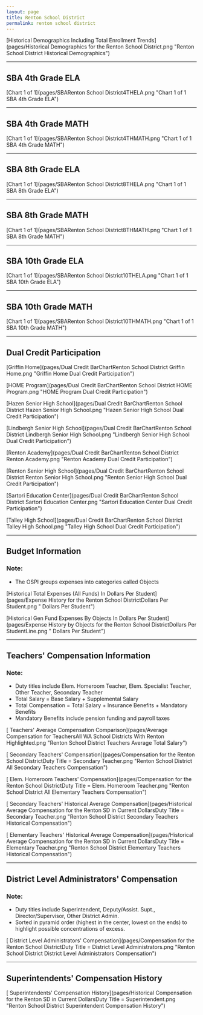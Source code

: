 ```yaml
---
layout: page
title: Renton School District
permalink: renton school district
---
```



[Historical Demographics Including Total Enrollment Trends](pages/Historical Demographics for the Renton School District.png "Renton School District Historical Demographics")

___

## SBA 4th Grade ELA

[Chart 1 of 1](pages/SBARenton School District4THELA.png "Chart 1 of 1 SBA 4th Grade ELA")


___

## SBA 4th Grade MATH

[Chart 1 of 1](pages/SBARenton School District4THMATH.png "Chart 1 of 1 SBA 4th Grade MATH")


___

## SBA 8th Grade ELA

[Chart 1 of 1](pages/SBARenton School District8THELA.png "Chart 1 of 1 SBA 8th Grade ELA")


___

## SBA 8th Grade MATH

[Chart 1 of 1](pages/SBARenton School District8THMATH.png "Chart 1 of 1 SBA 8th Grade MATH")


___

## SBA 10th Grade ELA

[Chart 1 of 1](pages/SBARenton School District10THELA.png "Chart 1 of 1 SBA 10th Grade ELA")


___

## SBA 10th Grade MATH

[Chart 1 of 1](pages/SBARenton School District10THMATH.png "Chart 1 of 1 SBA 10th Grade MATH")


___

## Dual Credit Participation

[Griffin Home](pages/Dual Credit BarChartRenton School District Griffin Home.png "Griffin Home Dual Credit Participation")

[HOME Program](pages/Dual Credit BarChartRenton School District HOME Program.png "HOME Program Dual Credit Participation")

[Hazen Senior High School](pages/Dual Credit BarChartRenton School District Hazen Senior High School.png "Hazen Senior High School Dual Credit Participation")

[Lindbergh Senior High School](pages/Dual Credit BarChartRenton School District Lindbergh Senior High School.png "Lindbergh Senior High School Dual Credit Participation")

[Renton Academy](pages/Dual Credit BarChartRenton School District Renton Academy.png "Renton Academy Dual Credit Participation")

[Renton Senior High School](pages/Dual Credit BarChartRenton School District Renton Senior High School.png "Renton Senior High School Dual Credit Participation")

[Sartori Education Center](pages/Dual Credit BarChartRenton School District Sartori Education Center.png "Sartori Education Center Dual Credit Participation")

[Talley High School](pages/Dual Credit BarChartRenton School District Talley High School.png "Talley High School Dual Credit Participation")


___

## Budget Information
### Note:
- The OSPI groups expenses into categories called Objects

[Historical Total Expenses (All Funds) In Dollars Per Student](pages/Expense History for the Renton School DistrictDollars Per Student.png " Dollars Per Student")

[Historical Gen Fund Expenses By Objects In Dollars Per Student](pages/Expense History by Objects for the Renton School DistrictDollars Per StudentLine.png " Dollars Per Student")


___

## Teachers' Compensation Information
### Note:
- Duty titles include Elem. Homeroom Teacher, Elem. Specialist Teacher, Other Teacher, Secondary Teacher
- Total Salary = Base Salary + Supplemental Salary
- Total Compensation = Total Salary + Insurance Benefits + Mandatory Benefits
- Mandatory Benefits include pension funding and payroll taxes

[ Teachers' Average Compensation Comparison](pages/Average Compensation for TeachersAll WA School Districts With Renton Highlighted.png "Renton School District Teachers Average Total Salary")

[ Secondary Teachers' Compensation](pages/Compensation for the Renton School DistrictDuty Title = Secondary Teacher.png "Renton School District All Secondary Teachers Compensation")

[ Elem. Homeroom Teachers' Compensation](pages/Compensation for the Renton School DistrictDuty Title = Elem. Homeroom Teacher.png "Renton School District All Elementary Teachers Compensation")

[ Secondary Teachers' Historical Average Compensation](pages/Historical Average Compensation for the Renton SD in Current DollarsDuty Title = Secondary Teacher.png "Renton School District Secondary Teachers Historical Compensation")

[ Elementary Teachers' Historical Average Compensation](pages/Historical Average Compensation for the Renton SD in Current DollarsDuty Title = Elementary Teacher.png "Renton School District Elementary Teachers Historical Compensation")


___

## District Level Administrators' Compensation

### Note:
- Duty titles include Superintendent, Deputy/Assist. Supt., Director/Supervisor, Other District Admin.
- Sorted in pyramid order (highest in the center, lowest on the ends) to highlight possible concentrations of excess.

[ District Level Administrators' Compensation](pages/Compensation for the Renton School DistrictDuty Title = District Level Administrators.png "Renton School District District Level Administrators Compensation")


___

## Superintendents' Compensation History

[ Superintendents' Compensation History](pages/Historical Compensation for the Renton SD in Current DollarsDuty Title = Superintendent.png "Renton School District Superintendent Compensation History")

